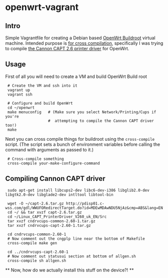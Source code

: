 # openwrt-vagrant

## Intro

Simple Vagrantfile for creating a Debian based [OpenWrt Buildroot](http://wiki.openwrt.org/doc/howto/build) virtual machine. Intended purpose is [for cross compilation](http://wiki.openwrt.org/doc/devel/crosscompile), specifically I was trying to compile [the Cannon CAPT 2.6 printer driver](http://support-au.canon.com.au/contents/AU/EN/0100459602.html) for OpenWrt.


## Usage

First of all you will need to create a VM and build OpenWrt Build root

     # Create the VM and ssh into it
     vagrant up
     vagrant ssh

     # Configure and build OpenWrt
     cd ~/openwrt
     make menuconfig   # (Make sure you select Network/Printing/Cups if you're
                       #  attempting to compile the Cannon CAPT driver too!)
     make

Next you can cross compile things for buildroot using the `cross-compile` script. (The script sets a bunch of environment variables before calling the command with arguments as passed to it.)

     # Cross-compile something
     cross-compile your-make-configure-command


## Compiling Cannon CAPT driver

     sudo apt-get install libcups2-dev libc6-dev-i386 libglib2.0-dev libgtk2.0-dev libglade2-dev intltool libtool-bin

     wget -O ~/capt-2.6.tar.gz http://pdisp01.c-wss.com/gdl/WWUFORedirectTarget.do?id=MDEwMDAwNDU5NjAz&cmp=ABS&lang=EN
     cd ~/ && tar xvzf capt-2.6.tar.gz
     cd ~/Linux_CAPT_PrinterDriver_V260_uk_EN/Src
     tar xvzf cndrvcups-common-2.60-1.tar.gz
     tar xvzf cndrvcups-capt-2.60-1.tar.gz

     cd cndrvcups-common-2.60-1
     # Now comment out the cngplp line near the bottom of Makefile
     cross-compile make gen

     cd ../cndrvcups-capt-2.60-1
     # Now comment out statusui section at bottom of allgen.sh
     cross-compile sh allgen.sh

** Now, how do we actually install this stuff on the device?! **
